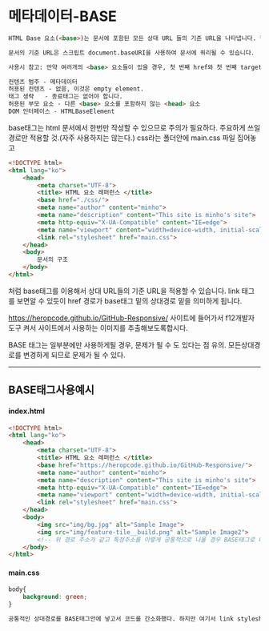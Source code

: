 # 메타데이터-BASE
```html
HTML Base 요소(<base>)는 문서에 포함된 모든 상대 URL 들의 기준 URL을 나타냅니다. 한 문서에 하나의 <base> 요소만이 올 수 있습니다.

문서의 기준 URL은 스크립트 document.baseURI을 사용하여 문서에 쿼리될 수 있습니다.

사용시 참고: 만약 여러개의 <base> 요소들이 있을 경우, 첫 번째 href와 첫 번째 target 값 만이 사용됩니다; 나머지 것들은 무시됩니다.

컨텐츠 범주 - 메타데이터
허용된 컨텐츠 - 없음, 이것은 empty element.
태그 생략   - 종료태그는 없어야 합니다.
허용된 부모 요소 - 다른 <base> 요소를 포함하지 않는 <head> 요소
DOM 인터페이스 - HTMLBaseElement
```

base태그는 html 문서에서 한번만 작성할 수 있으므로 주의가 필요하다. 주요하게 쓰일 경로만 적용할 것.(자주 사용하지는 않는다.)
css라는 폴더안에 main.css 파일 집어놓고 

```html
<!DOCTYPE html>
<html lang="ko">
    <head>
        <meta charset="UTF-8">
        <title> HTML 요소 레퍼런스 </title>
        <base href="./css/">
        <meta name="author" content="minho">
        <meta name="description" content="This site is minho's site">
        <meta http-equiv="X-UA-Compatible" content="IE=edge"> 
        <meta name="viewport" content="width=device-width, initial-scale=1.0">
        <link rel="stylesheet" href="main.css">
    </head>
    <body>
        문서의 구조
    </body>
</html>
```
처럼 base태그를 이용해서 상대 URL들의 기준 URL을 적용할 수 있습니다. link 태그를 보면알 수 있듯이 href 경로가 base태그 밑의 상대경로 밑을 의미하게 됩니다.


https://heropcode.github.io/GitHub-Responsive/ 
사이트에 들어가서 f12개발자도구 켜서 사이트에서 사용하는 이미지를 추출해보도록합시다.

BASE 태그는 일부분에만 사용하게될 경우, 문제가 될 수 도 있다는 점 유의. 모든상대경로를 변경하게 되므로 문제가 될 수 있다.

---

## BASE태그사용예시

#### index.html
```html
<!DOCTYPE html>
<html lang="ko">
    <head>
        <meta charset="UTF-8">
        <title> HTML 요소 레퍼런스 </title>
        <base href="https://heropcode.github.io/GitHub-Responsive/">
        <meta name="author" content="minho">
        <meta name="description" content="This site is minho's site">
        <meta http-equiv="X-UA-Compatible" content="IE=edge"> 
        <meta name="viewport" content="width=device-width, initial-scale=1.0">
        <link rel="stylesheet" href="main.css">
    </head>
    <body>
        <img src="img/bg.jpg" alt="Sample Image">
        <img src="img/feature-tile__build.png" alt="Sample Image2">
        <!-- 위 경로 주소가 같고 특정주소를 이렇게 공통적으로 나올 경우 BASE태그로 대체 -->
    </body>
</html>
```

#### main.css
```css
body{
	background: green;
}

공통적인 상대경로를 BASE태그안에 넣고서 코드를 간소화했다. 하지만 여기서 link stylesheet이 상대경로 변경되었으므로 색상반영되지 않았다.
```